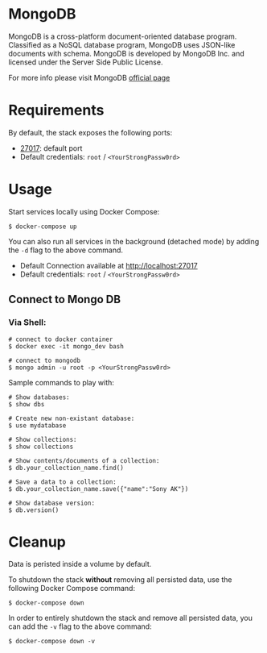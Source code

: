 # MongoDB 

MongoDB is a cross-platform document-oriented database program. Classified as a NoSQL database program, MongoDB uses JSON-like documents with schema. MongoDB is developed by MongoDB Inc. and licensed under the Server Side Public License.

For more info please visit MongoDB [official page](https://www.mongodb.com/)

# Requirements

By default, the stack exposes the following ports:
* [27017](http://localhost:27017): default port
* Default credentials: `root` / `<YourStrongPassw0rd>`

# Usage

Start services locally using Docker Compose:

```
$ docker-compose up
```

You can also run all services in the background (detached mode) by adding the `-d` flag to the above command.


* Default Connection available at [http://localhost:27017](http://localhost:27017)
* Default credentials: `root` / `<YourStrongPassw0rd>`

## Connect to Mongo DB

### Via Shell:
```
# connect to docker container
$ docker exec -it mongo_dev bash

# connect to mongodb
$ mongo admin -u root -p <YourStrongPassw0rd>
```

Sample commands to play with:
```
# Show databases:
$ show dbs

# Create new non-existant database:
$ use mydatabase

# Show collections:
$ show collections

# Show contents/documents of a collection:
$ db.your_collection_name.find()

# Save a data to a collection:
$ db.your_collection_name.save({"name":"Sony AK"})

# Show database version:
$ db.version()
```


# Cleanup 

Data is peristed inside a volume by default.

To shutdown the stack **without** removing all persisted data, use the following Docker Compose command:
```
$ docker-compose down
```

In order to entirely shutdown the stack and remove all persisted data, you can add the `-v` flag to the above command:

```
$ docker-compose down -v
```
